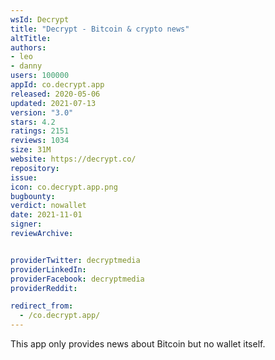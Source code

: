 ```yaml
---
wsId: Decrypt
title: "Decrypt - Bitcoin & crypto news"
altTitle: 
authors:
- leo
- danny
users: 100000
appId: co.decrypt.app
released: 2020-05-06
updated: 2021-07-13
version: "3.0"
stars: 4.2
ratings: 2151
reviews: 1034
size: 31M
website: https://decrypt.co/
repository: 
issue: 
icon: co.decrypt.app.png
bugbounty: 
verdict: nowallet
date: 2021-11-01
signer: 
reviewArchive:


providerTwitter: decryptmedia
providerLinkedIn: 
providerFacebook: decryptmedia
providerReddit: 

redirect_from:
  - /co.decrypt.app/
---
```



This app only provides news about Bitcoin but no wallet itself.
